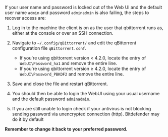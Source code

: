 If your user name and password is locked out of the Web UI and the default user name `admin` and password `adminadmin` is also failing, the steps to recover access are:

1. Log in to the machine the client is on as the user that qbittorrent runs as, either at the console or over an SSH connection.

2. Navigate to `~/.config/qBittorrent/` and edit the qBittorrent configuration file `qBittorrent.conf`.

    * If you're using qbittorrent version < 4.2.0, locate the entry of `WebUI\Password_ha1` and remove the entire line.
    * If you're using qbittorrent version ≥ 4.2.0, locate the entry of `WebUI\Password_PBKDF2` and remove the entire line.

3. Save and close the file and restart qBittorrent.

4. You should then be able to login the WebUI using your usual username and the default password `adminadmin`.

5. If you are still unable to login check if your antivirus is not blocking sending password via unencrypted connection (http). Bitdefender may do it by default

**Remember to change it back to your preferred password.**
